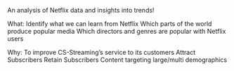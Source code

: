 An analysis of Netflix data and insights into trends!

What:
Identify what we can learn from Netflix
Which parts of the world produce popular media
Which directors and genres are popular with Netflix users

Why:
To improve CS-Streaming’s service to its customers
Attract Subscribers
Retain Subscribers
Content targeting large/multi demographics




